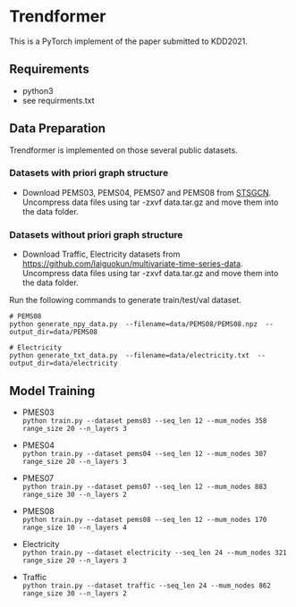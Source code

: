 # Trendformer
This is a PyTorch implement of the paper submitted to KDD2021.

## Requirements
* python3
* see requirments.txt

## Data Preparation
Trendformer is implemented on those several public datasets.

### Datasets with priori graph structure
* Download PEMS03, PEMS04, PEMS07 and PEMS08 from [STSGCN](https://github.com/Davidham3/STSGCN). Uncompress data files using tar -zxvf data.tar.gz and move them into the data folder.

### Datasets without priori graph structure
* Download Traffic, Electricity datasets from https://github.com/laiguokun/multivariate-time-series-data. Uncompress data files using tar -zxvf data.tar.gz and move them into the data folder.

Run the following commands to generate train/test/val dataset.

```
# PEMS08
python generate_npy_data.py  --filename=data/PEMS08/PEMS08.npz  --output_dir=data/PEMS08

# Electricity
python generate_txt_data.py  --filename=data/electricity.txt  --output_dir=data/electricity
```

## Model Training  

* PMES03  
`python train.py --dataset pems03 --seq_len 12 --mum_nodes 358 range_size 20 --n_layers 3 `

* PMES04  
`python train.py --dataset pems04 --seq_len 12 --mum_nodes 307 range_size 20 --n_layers 3 `

* PMES07  
`python train.py --dataset pems07 --seq_len 12 --mum_nodes 883 range_size 30 --n_layers 2 `

* PMES08  
`python train.py --dataset pems08 --seq_len 12 --mum_nodes 170 range_size 10 --n_layers 4 `


* Electricity  
`python train.py --dataset electricity --seq_len 24 --mum_nodes 321 range_size 20 --n_layers 3 `


* Traffic  
`python train.py --dataset traffic --seq_len 24 --mum_nodes 862 range_size 30 --n_layers 2 `



